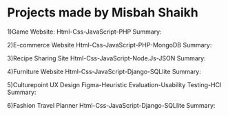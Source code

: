 # Projects made by Misbah Shaikh

1)Game Website:
Html-Css-JavaScript-PHP
Summary:

2)E-commerce Website
Html-Css-JavaScript-PHP-MongoDB
Summary:

3)Recipe Sharing Site
Html-Css-JavaScript-Node.Js-JSON
Summary:

4)Furniture Website
Html-Css-JavaScript-Django-SQLlite
Summary:

5)Culturepoint UX Design
Figma-Heuristic Evaluation-Usability Testing-HCI
Summary:

6)Fashion Travel Planner
Html-Css-JavaScript-Django-SQLlite
Summary:

